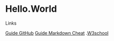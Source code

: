 # Hello.World
Links

[Guide GitHub](https://docs.github.com/es/get-started/quickstart/hello-world)
[Guide Markdown Cheat](https://www.markdownguide.org/cheat-sheet/)
.[W3school](Https://www.w3school.com)
